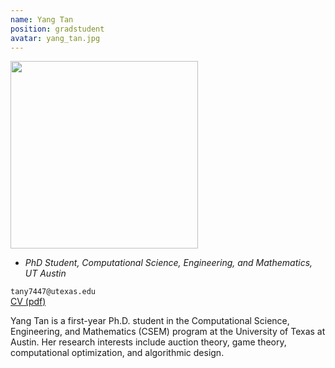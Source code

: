 ```yaml
---
name: Yang Tan
position: gradstudent
avatar: yang_tan.jpg
---
```


<img width="300" src="{{site.baseurl}}/images/people/{{page.avatar}}" data-action="zoom">

- _PhD Student, Computational Science, Engineering, and Mathematics, UT Austin_<br>

<i class="fa fa-envelope-o"></i> `tany7447@utexas.edu`<br>
<i class="fa fa-newspaper-o"></i> [CV (pdf)](/documents/yt_cv.pdf)

Yang Tan is a first-year Ph.D. student in the Computational Science, Engineering, and Mathematics (CSEM) program at the University of Texas at Austin. Her research interests include auction theory, game theory, computational optimization, and algorithmic design.